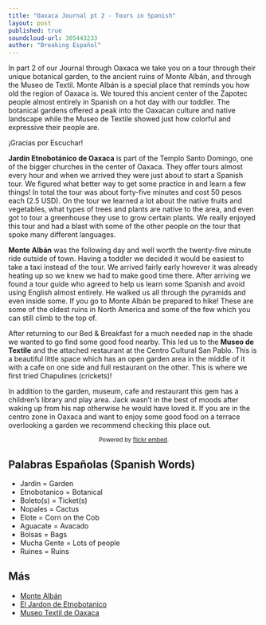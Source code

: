 ```yaml
---
title: "Oaxaca Journal pt 2 - Tours in Spanish"
layout: post
published: true
soundcloud-url: 305443233
author: "Breaking Español"
---
```

In part 2 of our Journal through Oaxaca we take you on a tour through their unique botanical garden, to the ancient ruins of Monte Albán, and through the Museo de Textil. Monte Albán is a special place that reminds you how old the region of Oaxaca is. We toured this ancient center of the Zapotec people almost entirely in Spanish on a hot day with our toddler. The botanical gardens offered a peak into the Oaxacan culture and native landscape while the Museo de Textile showed just how colorful and expressive their people are.

¡Gracias por Escuchar!

**Jardín Etnobotánico de Oaxaca** is part of the Templo Santo Domingo, one of the bigger churches in the center of Oaxaca. They offer tours almost every hour and when we arrived they were just about to start a Spanish tour. We figured what better way to get some practice in and learn a few things! In total the tour was about forty-five minutes and cost 50 pesos each (2.5 USD). On the tour we learned a lot about the native fruits and vegetables, what types of trees and plants are native to the area, and even got to tour a greenhouse they use to grow certain plants. We really enjoyed this tour and had a blast with some of the other people on the tour that spoke many different languages.

**Monte Albán** was the following day and well worth the twenty-five minute ride outside of town. Having a toddler we decided it would be easiest to take a taxi instead of the tour. We arrived fairly early however it was already heating up so we knew we had to make good time there. After arriving we found a tour guide who agreed to help us learn some Spanish and avoid using English almost entirely. He walked us all through the pyramids and even inside some. If you go to Monte Albán be prepared to hike! These are some of the oldest ruins in North America and some of the few which you can still climb to the top of.

After returning to our Bed & Breakfast for a much needed nap in the shade we wanted to go find some good food nearby. This led us to the **Museo de Textile** and the attached restaurant at the Centro Cultural San Pablo. This is a beautiful little space which has an open garden area in the middle of it with a cafe on one side and full restaurant on the other. This is where we first tried Chapulines (crickets)!

In addition to the garden, museum, cafe and restaurant this gem has a children’s library and play area. Jack wasn’t in the best of moods after waking up from his nap otherwise he would have loved it. If you are in the centro zone in Oaxaca and want to enjoy some good food on a  terrace overlooking a garden we recommend checking this place out.

<div id="flickrembed"></div><small style="display: block; text-align: center; margin: 0 auto;">Powered by <a href="https://flickrembed.com">flickr embed</a>.</small>

<script src="//flickrembed.com/embed_v2.js.php?source=flickr&layout=responsive&input=www.flickr.com/photos/147940691@N05/albums/72157677710529882&sort=0&by=album&theme=grid_right&scale=fit&skin=default-light&id=5890c5d17fddf"></script>

## Palabras Españolas (Spanish Words)
- Jardin = Garden
- Etnobotanico = Botanical
- Boleto(s) = Ticket(s)
- Nopales = Cactus
- Elote = Corn on the Cob
- Aguacate = Avacado
- Bolsas = Bags
- Mucha Gente = Lots of people
- Ruines = Ruins


## Más
- [Monte Albán](https://en.wikipedia.org/wiki/Monte_Alb%C3%A1n)
- [El Jardon de Etnobotanico](https://www.bgci.org/garden.php?id=3161)
- [Museo Textil de Oaxaca](http://www.museotextildeoaxaca.org.mx/)
